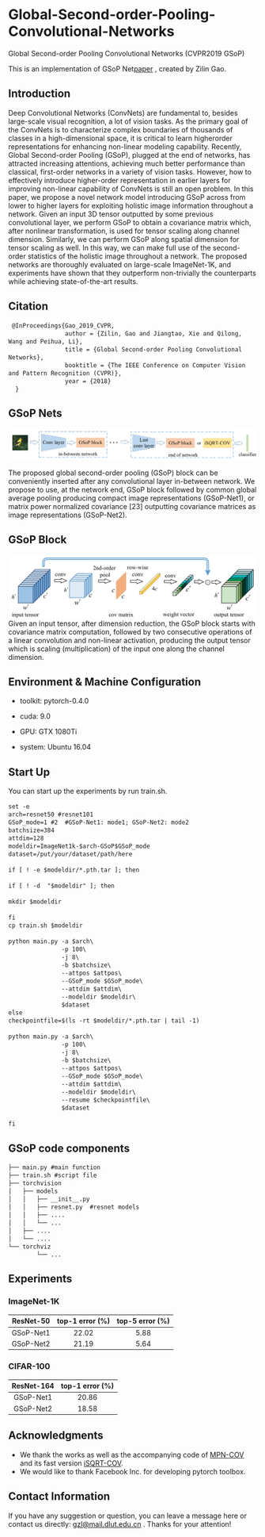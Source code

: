 # Global-Second-order-Pooling-Convolutional-Networks
Global Second-order Pooling Convolutional Networks (CVPR2019 GSoP)

This is an implementation of GSoP Net[paper][1] , created by Zilin Gao.

[1]: http://openaccess.thecvf.com/content_CVPR_2019/papers/Gao_Global_Second-Order_Pooling_Convolutional_Networks_CVPR_2019_paper.pdf

## Introduction

Deep Convolutional Networks (ConvNets) are fundamental to, besides large-scale visual recognition, a lot of vision tasks. As the primary goal of the ConvNets is to
characterize complex boundaries of thousands of classes in a high-dimensional space, it is critical to learn higherorder representations for enhancing non-linear modeling
capability. Recently, Global Second-order Pooling (GSoP), plugged at the end of networks, has attracted increasing attentions,
achieving much better performance than classical, first-order networks in a variety of vision tasks. However, how to effectively introduce higher-order representation in
earlier layers for improving non-linear capability of ConvNets is still an open problem. In this paper, we propose a novel network model introducing GSoP across from lower
to higher layers for exploiting holistic image information throughout a network. Given an input 3D tensor outputted by some previous convolutional layer, we perform GSoP to
obtain a covariance matrix which, after nonlinear transformation, is used for tensor scaling along channel dimension. Similarly, we can perform GSoP along spatial dimension
for tensor scaling as well. In this way, we can make full use of the second-order statistics of the holistic image throughout
a network. The proposed networks are thoroughly evaluated on large-scale ImageNet-1K, and experiments have shown that they outperform non-trivially the counterparts
while achieving state-of-the-art results.


## Citation

     @InProceedings{Gao_2019_CVPR,
                    author = {Zilin, Gao and Jiangtao, Xie and Qilong, Wang and Peihua, Li},
                    title = {Global Second-order Pooling Convolutional Networks},
                    booktitle = {The IEEE Conference on Computer Vision and Pattern Recognition (CVPR)},
                    year = {2018}
      }

## GSoP Nets

![GSoP_arch](fig/GSoP_arch.png)

The proposed global second-order pooling (GSoP) block can be conveniently inserted after any convolutional layer in-between network. We propose to use, at the network end, GSoP block followed by common global average pooling producing compact image representations (GSoP-Net1), or matrix power normalized covariance [23] outputting covariance matrices as image representations (GSoP-Net2).

## GSoP Block

![GSoP_block](fig/GSoP_block.png)
Given an input tensor, after dimension reduction, the GSoP block starts with covariance matrix computation, followed by two consecutive operations of a linear convolution and non-linear activation, producing the output tensor which is scaling (multiplication) of the input one along the channel dimension.


## Environment & Machine Configuration

- toolkit: pytorch-0.4.0

- cuda: 9.0

- GPU: GTX 1080Ti
 
- system: Ubuntu 16.04

## Start Up

You can start up the experiments by run train.sh.

```
set -e
arch=resnet50 #resnet101
GSoP_mode=1 #2  #GSoP-Net1: mode1; GSoP-Net2: mode2
batchsize=384
attdim=128
modeldir=ImageNet1k-$arch-GSoP$GSoP_mode
dataset=/put/your/dataset/path/here

if [ ! -e $modeldir/*.pth.tar ]; then

if [ ! -d  "$modeldir" ]; then
   
mkdir $modeldir

fi
cp train.sh $modeldir

python main.py -a $arch\
               -p 100\
               -j 8\
               -b $batchsize\
               --attpos $attpos\
               --GSoP_mode $GSoP_mode\
               --attdim $attdim\
               --modeldir $modeldir\
               $dataset
else
checkpointfile=$(ls -rt $modeldir/*.pth.tar | tail -1)

python main.py -a $arch\
               -p 100\
               -j 8\
               -b $batchsize\
               --attpos $attpos\
               --GSoP_mode $GSoP_mode\
               --attdim $attdim\
               --modeldir $modeldir\
               --resume $checkpointfile\
               $dataset

fi
```
## GSoP code components

```
├── main.py #main function
├── train.sh #script file
├── torchvision
│   ├── models
│   │   ├── __init__.py
│   │   ├── resnet.py  #resnet models 
│   │   ├── ....
│   │   └── ...
│   ├── ....
│   └── ....
└── torchviz
        └── ...
```

## Experiments

### ImageNet-1K

  |ResNet-50   | top-1 error (%) | top-5 error (%) |
  |:----------:|:-----------:|:-----------:|
  |GSoP-Net1   |     22.02   |    5.88     |
  |GSoP-Net2   |     21.19   |    5.64     | 
  
  
### CIFAR-100

  |ResNet-164  | top-1 error (%) |
  |:----------:|:---------------:|
  |GSoP-Net1   |        20.86    |
  |GSoP-Net2   |        18.58    |
  

## Acknowledgments

* We thank the works as well as the accompanying  code  of [MPN-COV](https://github.com/jiangtaoxie/MPN-COV) and its fast version [iSQRT-COV](https://github.com/jiangtaoxie/fast-MPN-COV). 
* We would like to thank Facebook Inc. for developing pytorch toolbox.

## Contact Information

If you have any suggestion or question, you can leave a message here or contact us directly: gzl@mail.dlut.edu.cn . Thanks for your attention!
